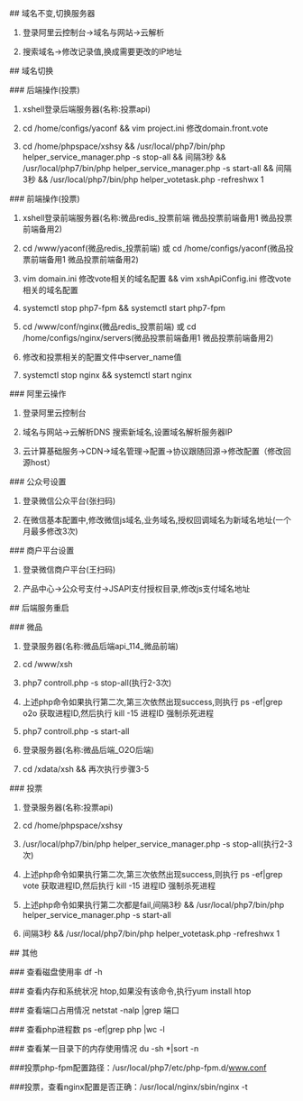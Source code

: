 \#\# 域名不变,切换服务器

1. 登录阿里云控制台-&gt;域名与网站-&gt;云解析

2. 搜索域名-&gt;修改记录值,换成需要更改的IP地址

\#\# 域名切换

\#\#\# 后端操作\(投票\)

1. xshell登录后端服务器\(名称:投票api\)

2. cd /home/configs/yaconf && vim project.ini 修改domain.front.vote

3. cd /home/phpspace/xshsy && /usr/local/php7/bin/php helper\_service\_manager.php -s stop-all && 间隔3秒 && /usr/local/php7/bin/php helper\_service\_manager.php -s start-all && 间隔3秒 && /usr/local/php7/bin/php helper\_votetask.php -refreshwx 1

\#\#\# 前端操作\(投票\)

1. xshell登录前端服务器\(名称:微品redis\_投票前端 微品投票前端备用1 微品投票前端备用2\)

2. cd /www/yaconf\(微品redis\_投票前端\) 或 cd /home/configs/yaconf\(微品投票前端备用1 微品投票前端备用2\)

3. vim domain.ini 修改vote相关的域名配置 && vim xshApiConfig.ini 修改vote相关的域名配置

4. systemctl stop php7-fpm && systemctl start php7-fpm

5. cd /www/conf/nginx\(微品redis\_投票前端\) 或 cd /home/configs/nginx/servers\(微品投票前端备用1 微品投票前端备用2\)

6. 修改和投票相关的配置文件中server\_name值

7. systemctl stop nginx && systemctl start nginx

\#\#\# 阿里云操作

1. 登录阿里云控制台

2. 域名与网站-&gt;云解析DNS 搜索新域名,设置域名解析服务器IP

3. 云计算基础服务-&gt;CDN-&gt;域名管理-&gt;配置-&gt;协议跟随回源-&gt;修改配置（修改回源host）

\#\#\# 公众号设置

1. 登录微信公众平台\(张扫码\)

2. 在微信基本配置中,修改微信js域名,业务域名,授权回调域名为新域名地址\(一个月最多修改3次\)

\#\#\# 商户平台设置

1. 登录微信商户平台\(王扫码\)

2. 产品中心-&gt;公众号支付-&gt;JSAPI支付授权目录,修改js支付域名地址

\#\# 后端服务重启

\#\#\# 微品

1. 登录服务器\(名称:微品后端api\_114\_微品前端\)

2. cd /www/xsh

3. php7 controll.php -s stop-all\(执行2-3次\)

4. 上述php命令如果执行第二次,第三次依然出现success,则执行 ps -ef\|grep o2o 获取进程ID,然后执行 kill -15 进程ID 强制杀死进程

5. php7 controll.php -s start-all

6. 登录服务器\(名称:微品后端\_O2O后端\)

7. cd /xdata/xsh && 再次执行步骤3-5

\#\#\# 投票

1. 登录服务器\(名称:投票api\)

2. cd /home/phpspace/xshsy

3. /usr/local/php7/bin/php helper\_service\_manager.php -s stop-all\(执行2-3次\)

4. 上述php命令如果执行第二次,第三次依然出现success,则执行 ps -ef\|grep vote 获取进程ID,然后执行 kill -15 进程ID 强制杀死进程

5. 上述php命令如果执行第二次都是fail,间隔3秒 && /usr/local/php7/bin/php helper\_service\_manager.php -s start-all

6. 间隔3秒 && /usr/local/php7/bin/php helper\_votetask.php -refreshwx 1

\#\# 其他

\#\#\# 查看磁盘使用率 df -h

\#\#\# 查看内存和系统状况 htop,如果没有该命令,执行yum install htop

\#\#\# 查看端口占用情况 netstat -nalp \|grep 端口

\#\#\# 查看php进程数 ps -ef\|grep php \|wc -l

\#\#\# 查看某一目录下的内存使用情况 du -sh \*\|sort -n



\#\#\#投票php-fpm配置路径：/usr/local/php7/etc/php-fpm.d/www.conf

\#\#\#投票，查看nginx配置是否正确：/usr/local/nginx/sbin/nginx  -t

